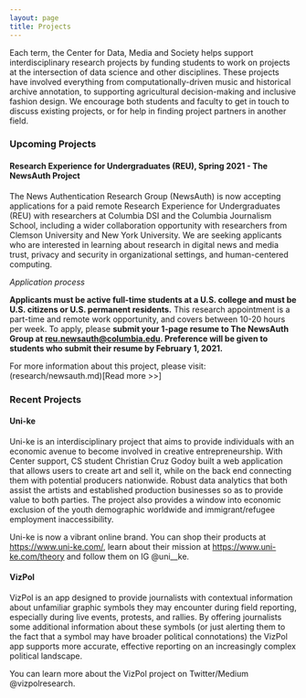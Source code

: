 ```yaml
---
layout: page
title: Projects
---
```


Each term, the Center for Data, Media and Society helps support interdisciplinary research projects by funding students to work on projects at the intersection of data science and other disciplines. These projects have involved everything from computationally-driven music and historical archive annotation, to supporting agricultural decision-making and inclusive fashion design. We encourage both students and faculty to get in touch to discuss existing projects, or for help in finding project partners in another field.

### Upcoming Projects

#### Research Experience for Undergraduates (REU), Spring 2021 - The NewsAuth Project

The News Authentication Research Group (NewsAuth) is now accepting applications for a paid remote Research Experience for Undergraduates (REU) with researchers at Columbia DSI and the Columbia Journalism School, including a wider collaboration opportunity with researchers from Clemson University and New York University. We are seeking applicants who are interested in learning about research in digital news and media trust, privacy and security in organizational settings, and human-centered computing. 

*Application process*

**Applicants must be active full-time students at a U.S. college and must be U.S. citizens or U.S. permanent residents.** This research appointment is a part-time and remote work opportunity, and covers between 10-20 hours per week. To apply, please **submit your 1-page resume to The NewsAuth Group at reu.newsauth@columbia.edu. Preference will be given to students who submit their resume by February 1, 2021.**

For more information about this project, please visit:(research/newsauth.md)[Read more >>]


### Recent Projects

#### Uni-ke

Uni-ke is an interdisciplinary project that aims to provide individuals with an economic avenue to become involved in creative entrepreneurship. With Center support, CS student Christian Cruz Godoy built a web application that allows users to create art and sell it, while on the back end connecting them with potential producers nationwide. Robust data analytics that both assist the artists and established production businesses so as to provide value to both parties. The project also provides a window into economic exclusion of the youth demographic worldwide and immigrant/refugee employment inaccessibility. 

Uni-ke is now a vibrant online brand. You can shop their products at https://www.uni-ke.com/, learn about their mission at https://www.uni-ke.com/theory and follow them on IG @uni__ke.

#### VizPol

VizPol is an app designed to provide journalists with contextual information about unfamiliar graphic symbols they may encounter during field reporting, especially during live events, protests, and rallies. By offering journalists some additional information about these symbols (or just alerting them to the fact that a symbol may have broader political connotations) the VizPol app supports more accurate, effective reporting on an increasingly complex political landscape. 

You can learn more about the VizPol project on Twitter/Medium @vizpolresearch.

